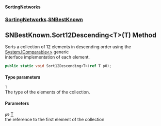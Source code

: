 #### [SortingNetworks](./index.md 'index')
### [SortingNetworks](./SortingNetworks.md 'SortingNetworks').[SNBestKnown](./SortingNetworks-SNBestKnown.md 'SortingNetworks.SNBestKnown')
## SNBestKnown.Sort12Descending&lt;T&gt;(T) Method
Sorts a collection of 12 elements in descending order using the [System.IComparable&lt;&gt;](https://docs.microsoft.com/en-us/dotnet/api/System.IComparable-1 'System.IComparable`1') generic  
interface implementation of each element.  
```csharp
public static void Sort12Descending<T>(ref T p0);
```
#### Type parameters
<a name='SortingNetworks-SNBestKnown-Sort12Descending-T-(T)-T'></a>
`T`  
The type of the elements of the collection.  
  
#### Parameters
<a name='SortingNetworks-SNBestKnown-Sort12Descending-T-(T)-p0'></a>
`p0` [T](#SortingNetworks-SNBestKnown-Sort12Descending-T-(T)-T 'SortingNetworks.SNBestKnown.Sort12Descending&lt;T&gt;(T).T')  
the reference to the first element of the collection  
  
